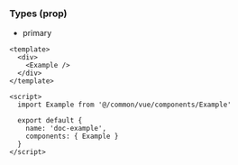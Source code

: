 ### Types (prop)

- primary


```vue
<template>
  <div>
    <Example />
  </div>
</template>

<script>
  import Example from '@/common/vue/components/Example'

  export default {
    name: 'doc-example',
    components: { Example }
  }
</script>
```
